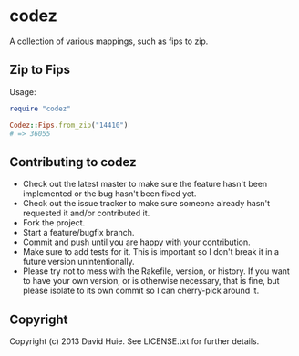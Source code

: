# codez

A collection of various mappings, such as fips to zip.

## Zip to Fips

Usage:

```ruby
require "codez"

Codez::Fips.from_zip("14410")
# => 36055
```

## Contributing to codez

* Check out the latest master to make sure the feature hasn't been implemented or the bug hasn't been fixed yet.
* Check out the issue tracker to make sure someone already hasn't requested it and/or contributed it.
* Fork the project.
* Start a feature/bugfix branch.
* Commit and push until you are happy with your contribution.
* Make sure to add tests for it. This is important so I don't break it in a future version unintentionally.
* Please try not to mess with the Rakefile, version, or history. If you want to have your own version, or is otherwise necessary, that is fine, but please isolate to its own commit so I can cherry-pick around it.

## Copyright

Copyright (c) 2013 David Huie. See LICENSE.txt for
further details.
